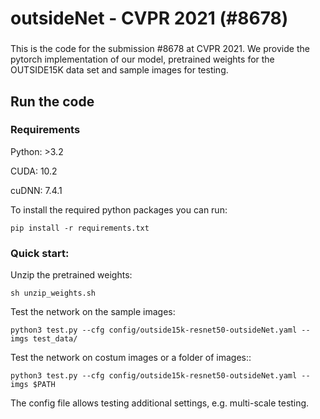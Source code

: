 # outsideNet - CVPR 2021 (#8678)
###
This is the code for the submission #8678 at CVPR 2021. 
We provide the pytorch implementation of our model, pretrained weights for the OUTSIDE15K data set and sample images for testing. 
## Run the code
### Requirements
Python: >3.2

CUDA: 10.2

cuDNN: 7.4.1

To install the required python packages you can run: 
```
pip install -r requirements.txt
```
### Quick start: 
Unzip the pretrained weights:
```
sh unzip_weights.sh
```

Test the network on the sample images:
```
python3 test.py --cfg config/outside15k-resnet50-outsideNet.yaml --imgs test_data/
```

Test the network on costum images or a folder of images::
```
python3 test.py --cfg config/outside15k-resnet50-outsideNet.yaml --imgs $PATH
```

The config file allows testing additional settings, e.g. multi-scale testing.

